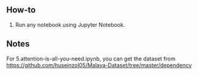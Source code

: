 ## How-to

1. Run any notebook using Jupyter Notebook.

## Notes

For 5.attention-is-all-you-need.ipynb, you can get the dataset from https://github.com/huseinzol05/Malaya-Dataset/tree/master/dependency
